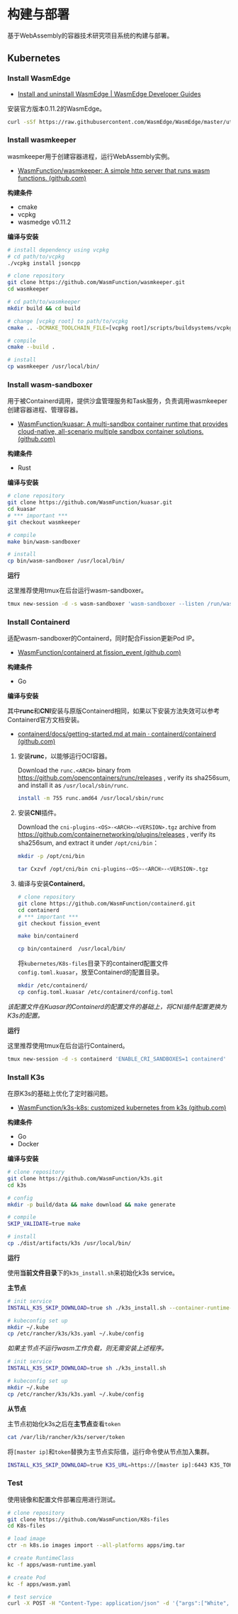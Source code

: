# 构建与部署

基于WebAssembly的容器技术研究项目系统的构建与部署。



## Kubernetes



### Install WasmEdge

- [Install and uninstall WasmEdge | WasmEdge Developer Guides](https://wasmedge.org/docs/start/install/)

安装官方版本0.11.2的WasmEdge。

```bash
curl -sSf https://raw.githubusercontent.com/WasmEdge/WasmEdge/master/utils/install.sh | bash -s -- -v 0.11.2
```



### Install wasmkeeper

wasmkeeper用于创建容器进程，运行WebAssembly实例。

- [WasmFunction/wasmkeeper: A simple http server that runs wasm functions. (github.com)](https://github.com/WasmFunction/wasmkeeper)

**构建条件**

- cmake
- vcpkg
- wasmedge v0.11.2

**编译与安装**

```bash
# install dependency using vcpkg
# cd path/to/vcpkg
./vcpkg install jsoncpp

# clone repository
git clone https://github.com/WasmFunction/wasmkeeper.git
cd wasmkeeper

# cd path/to/wasmkeeper
mkdir build && cd build

# change [vcpkg root] to path/to/vcpkg
cmake .. -DCMAKE_TOOLCHAIN_FILE=[vcpkg root]/scripts/buildsystems/vcpkg.cmake

# compile
cmake --build .

# install
cp wasmkeeper /usr/local/bin/
```



### Install wasm-sandboxer

用于被Containerd调用，提供沙盒管理服务和Task服务，负责调用wasmkeeper创建容器进程、管理容器。

- [WasmFunction/kuasar: A multi-sandbox container runtime that provides cloud-native, all-scenario multiple sandbox container solutions. (github.com)](https://github.com/WasmFunction/kuasar)

**构建条件**

- Rust

**编译与安装**

```bash
# clone repository
git clone https://github.com/WasmFunction/kuasar.git
cd kuasar
# *** important ***
git checkout wasmkeeper

# compile
make bin/wasm-sandboxer

# install
cp bin/wasm-sandboxer /usr/local/bin/
```

**运行**

这里推荐使用tmux在后台运行wasm-sandboxer。

```bash
tmux new-session -d -s wasm-sandboxer 'wasm-sandboxer --listen /run/wasm-sandboxer.sock --dir /run/kuasar-wasm'
```



### Install Containerd

适配wasm-sandboxer的Containerd，同时配合Fission更新Pod IP。

- [WasmFunction/containerd at fission_event (github.com)](https://github.com/WasmFunction/containerd/tree/fission_event)

**构建条件**

- Go

**编译与安装**

其中**runc**和**CNI**安装与原版Containerd相同，如果以下安装方法失效可以参考Containerd官方文档安装。

- [containerd/docs/getting-started.md at main · containerd/containerd (github.com)](https://github.com/containerd/containerd/blob/main/docs/getting-started.md)

1. 安装**runc**，以能够运行OCI容器。

   Download the `runc.<ARCH>` binary from https://github.com/opencontainers/runc/releases , verify its sha256sum, and install it as `/usr/local/sbin/runc`.

   ```bash
   install -m 755 runc.amd64 /usr/local/sbin/runc
   ```

2. 安装**CNI**插件。

   Download the `cni-plugins-<OS>-<ARCH>-<VERSION>.tgz` archive from https://github.com/containernetworking/plugins/releases , verify its sha256sum, and extract it under `/opt/cni/bin`：

   ```bash
   mkdir -p /opt/cni/bin
   
   tar Cxzvf /opt/cni/bin cni-plugins-<OS>-<ARCH>-<VERSION>.tgz
   ```

3. 编译与安装**Containerd**。

   ```bash
   # clone repository
   git clone https://github.com/WasmFunction/containerd.git
   cd containerd
   # *** important ***
   git checkout fission_event
   
   make bin/containerd
   
   cp bin/containerd  /usr/local/bin/
   ```

   将`kubernetes/K8s-files`目录下的containerd配置文件`config.toml.kuasar`，放至Containerd的配置目录。

   ```bash
   mkdir /etc/containerd/
   cp config.toml.kuasar /etc/containerd/config.toml
   ```

​		*该配置文件在Kuasar的Containerd的配置文件的基础上，将CNI插件配置更换为K3s的配置。*

**运行**

这里推荐使用tmux在后台运行Containerd。

```bash
tmux new-session -d -s containerd 'ENABLE_CRI_SANDBOXES=1 containerd'
```



### Install K3s

在原K3s的基础上优化了定时器问题。

- [WasmFunction/k3s-k8s: customized kubernetes from k3s (github.com)](https://github.com/WasmFunction/k3s-k8s)

**构建条件**

- Go
- Docker

**编译与安装**

```bash
# clone repository
git clone https://github.com/WasmFunction/k3s.git
cd k3s

# config
mkdir -p build/data && make download && make generate

# compile
SKIP_VALIDATE=true make

# install
cp ./dist/artifacts/k3s /usr/local/bin/
```

**运行**

使用**当前文件目录**下的`k3s_install.sh`来初始化k3s service。

**主节点**

```bash
# init service
INSTALL_K3S_SKIP_DOWNLOAD=true sh ./k3s_install.sh --container-runtime-endpoint /run/containerd/containerd.sock

# kubeconfig set up
mkdir ~/.kube
cp /etc/rancher/k3s/k3s.yaml ~/.kube/config
```

*如果主节点不运行wasm工作负载，则无需安装上述程序。*

```bash
# init service
INSTALL_K3S_SKIP_DOWNLOAD=true sh ./k3s_install.sh

# kubeconfig set up
mkdir ~/.kube
cp /etc/rancher/k3s/k3s.yaml ~/.kube/config
```

**从节点**

主节点初始化k3s之后在**主节点**查看`token`

```bash
cat /var/lib/rancher/k3s/server/token
```

将`[master ip]`和`token`替换为主节点实际值，运行命令使从节点加入集群。

```bash
INSTALL_K3S_SKIP_DOWNLOAD=true K3S_URL=https://[master ip]:6443 K3S_TOKEN=[token] sh ./k3s_install.sh --container-runtime-endpoint /run/containerd/containerd.sock
```



### Test

使用镜像和配置文件部署应用进行测试。

```bash
# clone repository
git clone https://github.com/WasmFunction/K8s-files
cd K8s-files

# load image
ctr -n k8s.io images import --all-platforms apps/img.tar

# create RuntimeClass
kc -f apps/wasm-runtime.yaml

# create Pod
kc -f apps/wasm.yaml

# test service
curl -X POST -H "Content-Type: application/json" -d '{"args":["White", "Hank"]}' localhost:32132
```

